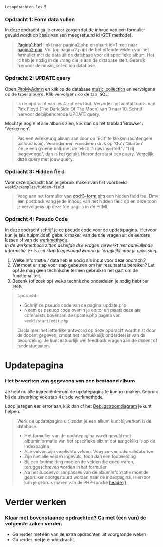     Lesopdrachten les 5

### Opdracht 1: Form data vullen

In deze opdracht ga je ervoor zorgen dat de inhoud van een formulier gevuld wordt op basis van een meegestuurd id (GET methode).

> [Pagina1.html](exercises/opdr1-pagina1.html) linkt naar pagina2.php en stuurt id=1 mee naar [pagina2.php](exercises/opdr1-pagina2.php). Vul (op pagina2.php) de betreffende velden van het formulier met de data uit de database voor dit specifieke album. Het id heb je nodig in de vraag die je aan de database stelt. Gebruik hiervoor de music\_collection database.

### Opdracht 2: UPDATE query

Open [PhpMyAdmin](http://phpmyadmin.test/) en klik op de database [music\_collection](http://phpmyadmin.test/index.php?route=/database/sql&db=music_collection) en vervolgens op de tabel [albums](http://phpmyadmin.test/index.php?route=/table/sql&db=music_collection&table=albums). Klik vervolgens op de tab 'SQL'.

> In de opdracht van les 4 zat een fout. Verander het aantal tracks van Pink Floyd (The Dark Side Of The Moon) van 9 naar 10. Schrijf hiervoor de bijbehorende UPDATE query.

Mocht je nog niet alle albums zien, klik dan op het tabblad 'Browse' / 'Verkennen'.

> Pas een willekeurig album aan door op 'Edit' te klikken (achter gele potlood icon). Verander een waarde en druk op 'Go' / 'Starten'  
> Zie je een groene balk met de tekst: '1 row inserted.' / '1 rij toegevoegd.', dan is het gelukt. Hieronder staat een query. Vergelijk deze query met jouw query.

### Opdracht 3: Hidden field

Voor deze opdracht kan je gebruik maken van het voorbeeld `week5/examples/hidden-field`

> Voeg aan het formulier van [opdr3-form.php](exercises/opdr3-form.php) een hidden field toe. Dmv een postback vang je de inhoud van het hidden field op en deze toon je vervolgens op dezelfde pagina in de HTML.

### Opdracht 4: Pseudo Code

In deze opdracht schrijf je de pseudo code voor de updatepagina. Hiervoor kun je (als hulpmiddel) gebruik maken van de drie vragen uit de eerdere lessen of van de [werkmethode](https://brightspace.hr.nl/d2l/le/lessons/28859/units/231506).  
_In de werkmethode zitten dezelfde drie vragen verwerkt met aanvullende informatie. Er is een stap toegevoegd waarin je terugkijkt naar je oplossing._

1.  Welke informatie / data heb je nodig als input voor deze opdracht?
2.  Wat moet er stap voor stap gebeuren om het resultaat te bereiken? Let op! Je mag geen technische termen gebruiken het gaat om de functionaliteit.
3.  Bedenk (of zoek op) welke technische onderdelen je nodig hebt per stap.

> Opdracht:
>
> *   Schrijf de pseudo code van de pagina: update.php
> *   Neem de pseudo code over in je editor en plaats deze als comments bovenaan de update.php pagina van `week5/start/edit.php`
>
>
> Disclaimer: het letterlijke antwoord op deze opdracht wordt niet door de docent gegeven, omdat het nadrukkelijk onderdeel is van de beoordeling. Je kunt natuurlijk wel feedback vragen aan de docent of medestudenten.

Updatepagina
============

### Het bewerken van gegevens van een bestaand album

Je hebt nu alle ingrediënten om de updatepagina te kunnen maken. Gebruik bij de uitwerking ook stap 4 uit de werkmethode.

Loop je tegen een error aan, kijk dan of het [Debugstroomdiagram](https://brightspace.hr.nl/d2l/le/lessons/138307/topics/542727) je kunt helpen.

> Werk de updatepagina uit, zodat je een album kunt bijwerken in de database.
>
> *   Het formulier van de updatepagina wordt gevuld met albuminformatie van het specifieke album dat aangeklikt is op de indexpagina
> *   Alle velden zijn verplichte velden. Voeg server-side validatie toe
> *   Zijn niet alle velden ingevuld, toon dan een foutmelding
> *   Bij een foutmelding moeten de velden die goed waren, teruggeschreven worden in het formulier
> *   Na het succesvol aanpassen van de albuminformatie moet de gebruiker doorgestuurd worden naar de indexpagina. Hiervoor kan je gebruik maken van de PHP-functie [header()](https://www.php.net/manual/en/function.header.php)

Verder werken
=============

### Klaar met bovenstaande opdrachten? Ga met (één van) de volgende zaken verder:

*   Ga verder met één van de extra opdrachten uit voorgaande weken
*   Ga verder met je eindopdracht.